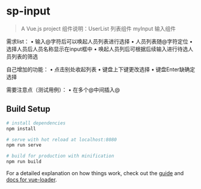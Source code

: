 # sp-input

> A Vue.js project
组件说明：UserList 列表组件
        myInput 输入组件

需求list：
• 输⼊@字符后可以唤起⼈员列表进⾏选择
• ⼈员列表随@字符定位 
• 选择⼈员后⼈员名称显⽰在input框中 
• 唤起⼈员列后可根据后续输⼊进⾏待选⼈员列表的筛选

自己增加的功能：
• 点击别处收起列表
• 键盘上下键更改选择
• 键盘Enter缺确定选择

需要注意点（测试用例）：
• 在多个@中间插入@


## Build Setup

``` bash
# install dependencies
npm install

# serve with hot reload at localhost:8080
npm run serve

# build for production with minification
npm run build
```

For a detailed explanation on how things work, check out the [guide](http://vuejs-templates.github.io/webpack/) and [docs for vue-loader](http://vuejs.github.io/vue-loader).
